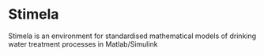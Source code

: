 Stimela
=======

Stimela is an environment for standardised mathematical models of drinking water treatment processes in Matlab/Simulink
